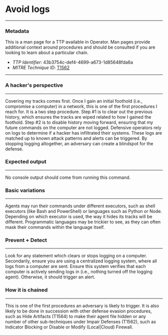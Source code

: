 
# Avoid logs

---

### Metadata

This is a man page for a TTP available in Operator. Man pages provide additional context around procedures and should be consulted if you are looking to learn about a particular chain.

- *TTP Identifier*: 43b3754c-def4-4699-a673-1d85648fda6a
- *MITRE Technique ID*: [T1562](https://attack.mitre.org/techniques/T1562)

---

### A hacker's perspective

---

Covering my tracks comes first. Once I gain an initial foothold (i.e., compromise a computer) in a network, this is one of the first procedures I reach for. It is a two step procedure. Step #1 is to clear out the previous history, which ensures the tracks are wiped related to how I gained the foothold. Step #2 is to disable history moving forward, ensuring that my future commands on the computer are not logged. Defensive operators rely on logs to determine if a hacker has infiltrated their systems. These logs are matched up to known attack patterns and alerts can be triggered. By stopping logging altogether, an adversary can create a blindspot for the defense. 

### Expected output

---

No console output should come from running this command. 

### Basic variations

---

Agents may run their commands under different executors, such as shell executors (like Bash and PowerShell) or languages such as Python or Node. Depending on which executor is used, the way it hides its tracks will be different. Programmatic languages may be trickier to see, as they can often mask their commands within the language itself. 

### Prevent + Detect

---

Look for any statement which clears or stops logging on a computer. Secondarily, ensure you are using a centralized logging system, where all logs from a computer are sent. Ensure this system verifies that each computer is actively sending logs in (i.e., nothing turned off the logging agent). Otherwise, it should trigger an alert. 

### How it is chained

---

This is one of the first procedures an adversary is likely to trigger. It is also likely to be done in succession with other defense evasion procedures, such as Hide Artifacts (T1564) to make their agent file hidden or any number of other sub-techniques under Impair Defenses (T1562), such as Indicator Blocking or Disable or Modify (Local|Cloud) Firewall. 
